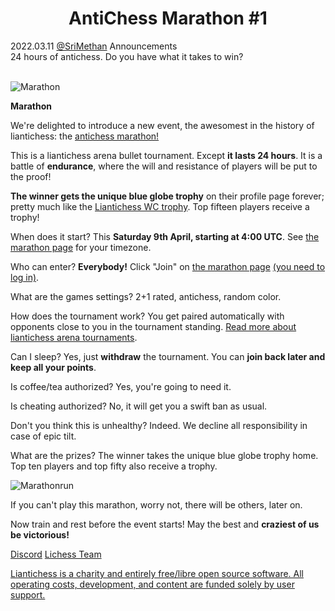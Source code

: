 <h1 align="center">AntiChess Marathon #1</h1>

<div class="meta-headline">
    <div class= "meta">
        <span class="text">2022.03.11</span>
        <span class="text"><a href="/@/SriMethan">@SriMethan</a></span>
        <span class="text">Announcements</span>
    </div>
    <div class= "headline">24 hours of antichess. Do you have what it takes to win?</div>
</div>
</br>

![Marathon](https://imgur.com/SDsu1WQ.png)


**Marathon**

We're delighted to introduce a new event, the awesomest in the history of liantichess: the [antichess marathon!](https://liantichess.herokuapp.com/tournament/ZLsdnR8T)

This is a liantichess arena bullet tournament. Except **it lasts 24 hours**. It is a battle of **endurance**, where the will and resistance of players will be put to the proof!

**The winner gets the unique blue globe trophy** on their profile page forever; pretty much like the [Liantichess WC trophy](https://liantichess.herokuapp.com/static/images/trophy/acwc21.png). Top fifteen players receive a trophy!

When does it start? This **Saturday 9th April, starting at 4:00 UTC**. See [the marathon page](https://liantichess.herokuapp.com/tournament/ZLsdnR8T) for your timezone.

Who can enter? **Everybody!** Click "Join" on [the marathon page](https://liantichess.herokuapp.com/tournament/ZLsdnR8T) [(you need to log in)](https://liantichess.herokuapp.com/login).

What are the games settings? 2+1 rated, antichess, random color.

How does the tournament work? You get paired automatically with opponents close to you in the tournament standing. [Read more about liantichess arena tournaments](https://lichess.org/tournament/help?system=arena).

Can I sleep? Yes, just **withdraw** the tournament. You can **join back later and keep all your points**.

Is coffee/tea authorized? Yes, you're going to need it.

Is cheating authorized? No, it will get you a swift ban as usual.

Don't you think this is unhealthy? Indeed. We decline all responsibility in case of epic tilt.

What are the prizes? The winner takes the unique blue globe trophy home. Top ten players and top fifty also receive a trophy.

![Marathonrun](https://imgur.com/6SUAr7h.png)

If you can't play this marathon, worry not, there will be others, later on.

Now train and rest before the event starts! May the best and **craziest of us be victorious!**

[Discord](https://discord.gg/5qvjPQstKS) [Lichess Team](https://lichess.org/team/liantichessherokuappcom)

[Liantichess is a charity and entirely free/libre open source software. All operating costs, development, and content are funded solely by user support.](https://liantichess.herokuapp.com/allplayers)